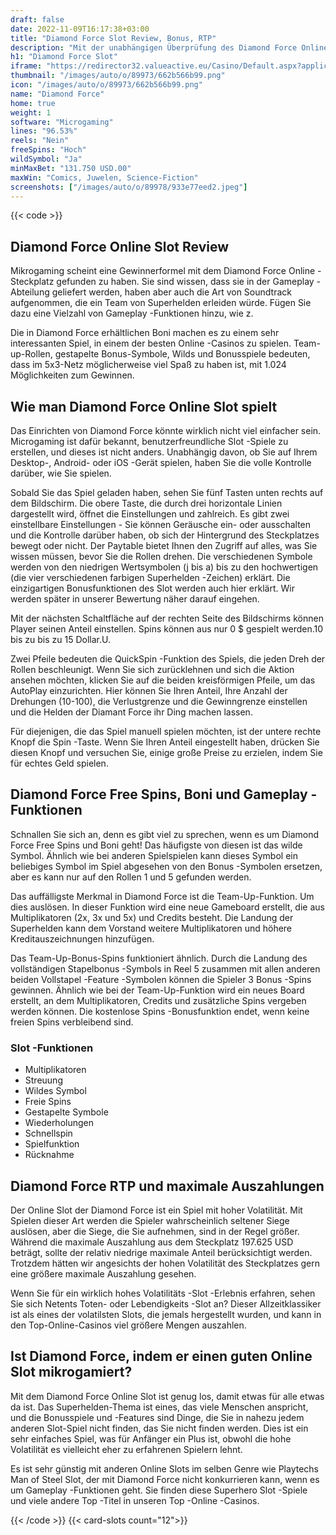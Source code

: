 ```yaml
---
draft: false
date: 2022-11-09T16:17:38+03:00
title: "Diamond Force Slot Review, Bonus, RTP"
description: "Mit der unabhängigen Überprüfung des Diamond Force Online Slot durch Mikrogaming können Sie kostenlos oder echtes Geld spielen und hier einen Bonus erhalten!"
h1: "Diamond Force Slot"
iframe: "https://redirector32.valueactive.eu/Casino/Default.aspx?applicationid=4023&sext1=demo&sext2=demo&serverid=22619&gameid=DiamondForceDesktop&ul=en&variant=UAT-demo"
thumbnail: "/images/auto/o/89973/662b566b99.png"
icon: "/images/auto/o/89973/662b566b99.png"
name: "Diamond Force"
home: true
weight: 1
software: "Microgaming"
lines: "96.53%"
reels: "Nein"
freeSpins: "Hoch"
wildSymbol: "Ja"
minMaxBet: "131.750 USD.00"
maxWin: "Comics, Juwelen, Science-Fiction"
screenshots: ["/images/auto/o/89978/933e77eed2.jpeg"]
---
```


{{< code >}}<h2>Diamond Force Online Slot Review</h2><p>Mikrogaming scheint eine Gewinnerformel mit dem Diamond Force Online -Steckplatz gefunden zu haben. Sie sind wissen, dass sie in der Gameplay -Abteilung geliefert werden, haben aber auch die Art von Soundtrack aufgenommen, die ein Team von Superhelden erleiden würde. Fügen Sie dazu eine Vielzahl von Gameplay -Funktionen hinzu, wie z.</p><p>Die in Diamond Force erhältlichen Boni machen es zu einem sehr interessanten Spiel, in einem der besten Online -Casinos zu spielen. Team-up-Rollen, gestapelte Bonus-Symbole, Wilds und Bonusspiele bedeuten, dass im 5x3-Netz möglicherweise viel Spaß zu haben ist, mit 1.024 Möglichkeiten zum Gewinnen.</p><h2>Wie man Diamond Force Online Slot spielt</h2><p>Das Einrichten von Diamond Force könnte wirklich nicht viel einfacher sein. Microgaming ist dafür bekannt, benutzerfreundliche Slot -Spiele zu erstellen, und dieses ist nicht anders. Unabhängig davon, ob Sie auf Ihrem Desktop-, Android- oder iOS -Gerät spielen, haben Sie die volle Kontrolle darüber, wie Sie spielen.</p><p>Sobald Sie das Spiel geladen haben, sehen Sie fünf Tasten unten rechts auf dem Bildschirm. Die obere Taste, die durch drei horizontale Linien dargestellt wird, öffnet die Einstellungen und zahlreich. Es gibt zwei einstellbare Einstellungen - Sie können Geräusche ein- oder ausschalten und die Kontrolle darüber haben, ob sich der Hintergrund des Steckplatzes bewegt oder nicht. Der Paytable bietet Ihnen den Zugriff auf alles, was Sie wissen müssen, bevor Sie die Rollen drehen. Die verschiedenen Symbole werden von den niedrigen Wertsymbolen (j bis a) bis zu den hochwertigen (die vier verschiedenen farbigen Superhelden -Zeichen) erklärt. Die einzigartigen Bonusfunktionen des Slot werden auch hier erklärt. Wir werden später in unserer Bewertung näher darauf eingehen.</p><p>Mit der nächsten Schaltfläche auf der rechten Seite des Bildschirms können Player seinen Anteil einstellen. Spins können aus nur 0 $ gespielt werden.10 bis zu bis zu 15 Dollar.U.</p><p>Zwei Pfeile bedeuten die QuickSpin -Funktion des Spiels, die jeden Dreh der Rollen beschleunigt. Wenn Sie sich zurücklehnen und sich die Aktion ansehen möchten, klicken Sie auf die beiden kreisförmigen Pfeile, um das AutoPlay einzurichten. Hier können Sie Ihren Anteil, Ihre Anzahl der Drehungen (10-100), die Verlustgrenze und die Gewinngrenze einstellen und die Helden der Diamant Force ihr Ding machen lassen.</p><p>Für diejenigen, die das Spiel manuell spielen möchten, ist der untere rechte Knopf die Spin -Taste. Wenn Sie Ihren Anteil eingestellt haben, drücken Sie diesen Knopf und versuchen Sie, einige große Preise zu erzielen, indem Sie für echtes Geld spielen.</p><h2>Diamond Force Free Spins, Boni und Gameplay -Funktionen</h2><p>Schnallen Sie sich an, denn es gibt viel zu sprechen, wenn es um Diamond Force Free Spins und Boni geht! Das häufigste von diesen ist das wilde Symbol. Ähnlich wie bei anderen Spielspielen kann dieses Symbol ein beliebiges Symbol im Spiel abgesehen von den Bonus -Symbolen ersetzen, aber es kann nur auf den Rollen 1 und 5 gefunden werden.</p><p>Das auffälligste Merkmal in Diamond Force ist die Team-Up-Funktion. Um dies auslösen. In dieser Funktion wird eine neue Gameboard erstellt, die aus Multiplikatoren (2x, 3x und 5x) und Credits besteht. Die Landung der Superhelden kann dem Vorstand weitere Multiplikatoren und höhere Kreditauszeichnungen hinzufügen.</p><p>Das Team-Up-Bonus-Spins funktioniert ähnlich. Durch die Landung des vollständigen Stapelbonus -Symbols in Reel 5 zusammen mit allen anderen beiden Vollstapel -Feature -Symbolen können die Spieler 3 Bonus -Spins gewinnen. Ähnlich wie bei der Team-Up-Funktion wird ein neues Board erstellt, an dem Multiplikatoren, Credits und zusätzliche Spins vergeben werden können. Die kostenlose Spins -Bonusfunktion endet, wenn keine freien Spins verbleibend sind.</p><h3>
Slot -Funktionen</h3><ul>
<li></span>
Multiplikatoren</li>
<li></span>
Streuung</li>
<li></span>
Wildes Symbol</li>
<li></span>
Freie Spins</li>
<li></span>
Gestapelte Symbole</li>
<li></span>
Wiederholungen</li>
<li></span>
Schnellspin</li>
<li></span>
Spielfunktion</li>
<li></span>
Rücknahme</li></ul><h2>Diamond Force RTP und maximale Auszahlungen</h2><p>Der Online Slot der Diamond Force ist ein Spiel mit hoher Volatilität. Mit Spielen dieser Art werden die Spieler wahrscheinlich seltener Siege auslösen, aber die Siege, die Sie aufnehmen, sind in der Regel größer. Während die maximale Auszahlung aus dem Steckplatz 197.625 USD beträgt, sollte der relativ niedrige maximale Anteil berücksichtigt werden. Trotzdem hätten wir angesichts der hohen Volatilität des Steckplatzes gern eine größere maximale Auszahlung gesehen.</p><p>Wenn Sie für ein wirklich hohes Volatilitäts -Slot -Erlebnis erfahren, sehen Sie sich Netents Toten- oder Lebendigkeits -Slot an? Dieser Allzeitklassiker ist als eines der volatilsten Slots, die jemals hergestellt wurden, und kann in den Top-Online-Casinos viel größere Mengen auszahlen.</p><h2>Ist Diamond Force, indem er einen guten Online Slot mikrogamiert?</h2><p>Mit dem Diamond Force Online Slot ist genug los, damit etwas für alle etwas da ist. Das Superhelden-Thema ist eines, das viele Menschen anspricht, und die Bonusspiele und -Features sind Dinge, die Sie in nahezu jedem anderen Slot-Spiel nicht finden, das Sie nicht finden werden. Dies ist ein sehr einfaches Spiel, was für Anfänger ein Plus ist, obwohl die hohe Volatilität es vielleicht eher zu erfahrenen Spielern lehnt.</p><p>Es ist sehr günstig mit anderen Online Slots im selben Genre wie Playtechs Man of Steel Slot, der mit Diamond Force nicht konkurrieren kann, wenn es um Gameplay -Funktionen geht. Sie finden diese Superhero Slot -Spiele und viele andere Top -Titel in unseren Top -Online -Casinos.</p>{{< /code >}}
{{< card-slots count="12">}}